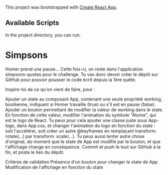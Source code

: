 This project was bootstrapped with [Create React App](https://github.com/facebook/create-react-app).

## Available Scripts

In the project directory, you can run:


# Simpsons
Homer prend une pause...
Cette fois-ci, on reste dans l'application simpsons-quotes pour le challenge. Tu vas donc devoir créer le dépôt sur GitHub pour pouvoir pousser le code écrit depuis la 1ère quête.

Inspire-toi de ce qu'on vient de faire, pour :

Ajouter un state au composant App, contenant une seule propriété working, booléenne, indiquant si Homer travaille (true) ou s'il est en pause (false).
Ajouter un bouton permettant de modifier la valeur de working dans le state.
En fonction de cette valeur, modifier l'animation du symbole "Atome", qui est le logo de React. Tu peux pour cela ajouter une classe juste sous App-logo, dans App.css, et changer l'animation du logo en fonction du state : soit l'accélérer, soit créer un autre @keyframes en remplaçant transform: rotate(...) par transform: scale(...). Tu peux aussi tenter autre chose d'original, du moment que le state de App est modifié par le bouton, et que l'affichage change en conséquence.
Commit et push le tout sur GitHub à la fin, et poste le lien du dépôt.

Critères de validation
Présence d'un bouton pour changer le state de App
Modification de l'affichage en fonction du state
